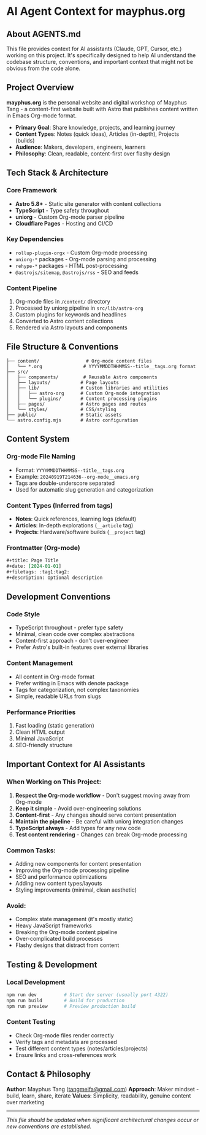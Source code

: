 # AI Agent Context for mayphus.org

## About AGENTS.md

This file provides context for AI assistants (Claude, GPT, Cursor, etc.) working on this project. It's specifically designed to help AI understand the codebase structure, conventions, and important context that might not be obvious from the code alone.

## Project Overview

**mayphus.org** is the personal website and digital workshop of Mayphus Tang - a content-first website built with Astro that publishes content written in Emacs Org-mode format.

- **Primary Goal**: Share knowledge, projects, and learning journey
- **Content Types**: Notes (quick ideas), Articles (in-depth), Projects (builds)
- **Audience**: Makers, developers, engineers, learners
- **Philosophy**: Clean, readable, content-first over flashy design

## Tech Stack & Architecture

### Core Framework
- **Astro 5.8+** - Static site generator with content collections
- **TypeScript** - Type safety throughout
- **uniorg** - Custom Org-mode parser pipeline
- **Cloudflare Pages** - Hosting and CI/CD

### Key Dependencies
- `rollup-plugin-orgx` - Custom Org-mode processing
- `uniorg-*` packages - Org-mode parsing and processing
- `rehype-*` packages - HTML post-processing
- `@astrojs/sitemap`, `@astrojs/rss` - SEO and feeds

### Content Pipeline
1. Org-mode files in `/content/` directory
2. Processed by uniorg pipeline in `src/lib/astro-org`
3. Custom plugins for keywords and headlines
4. Converted to Astro content collections
5. Rendered via Astro layouts and components

## File Structure & Conventions

```
├── content/                 # Org-mode content files
│   └── *.org               # YYYYMMDDTHHMMSS--title__tags.org format
├── src/
│   ├── components/         # Reusable Astro components
│   ├── layouts/           # Page layouts
│   ├── lib/               # Custom libraries and utilities
│   │   ├── astro-org      # Custom Org-mode integration
│   │   └── plugins/       # Content processing plugins
│   ├── pages/             # Astro pages and routes
│   └── styles/            # CSS/styling
├── public/                # Static assets
└── astro.config.mjs       # Astro configuration
```

## Content System

### Org-mode File Naming
- Format: `YYYYMMDDTHHMMSS--title__tags.org`
- Example: `20240919T214636--org-mode__emacs.org`
- Tags are double-underscore separated
- Used for automatic slug generation and categorization

### Content Types (Inferred from tags)
- **Notes**: Quick references, learning logs (default)
- **Articles**: In-depth explorations (`__article` tag)
- **Projects**: Hardware/software builds (`__project` tag)

### Frontmatter (Org-mode)
```org
#+title: Page Title
#+date: [2024-01-01]
#+filetags: :tag1:tag2:
#+description: Optional description
```

## Development Conventions

### Code Style
- TypeScript throughout - prefer type safety
- Minimal, clean code over complex abstractions
- Content-first approach - don't over-engineer
- Prefer Astro's built-in features over external libraries

### Content Management
- All content in Org-mode format
- Prefer writing in Emacs with denote package
- Tags for categorization, not complex taxonomies
- Simple, readable URLs from slugs

### Performance Priorities
1. Fast loading (static generation)
2. Clean HTML output
3. Minimal JavaScript
4. SEO-friendly structure

## Important Context for AI Assistants

### When Working on This Project:

1. **Respect the Org-mode workflow** - Don't suggest moving away from Org-mode
2. **Keep it simple** - Avoid over-engineering solutions
3. **Content-first** - Any changes should serve content presentation
4. **Maintain the pipeline** - Be careful with uniorg integration changes
5. **TypeScript always** - Add types for any new code
6. **Test content rendering** - Changes can break Org-mode processing

### Common Tasks:
- Adding new components for content presentation
- Improving the Org-mode processing pipeline
- SEO and performance optimizations
- Adding new content types/layouts
- Styling improvements (minimal, clean aesthetic)

### Avoid:
- Complex state management (it's mostly static)
- Heavy JavaScript frameworks
- Breaking the Org-mode content pipeline
- Over-complicated build processes
- Flashy designs that distract from content

## Testing & Development

### Local Development
```bash
npm run dev          # Start dev server (usually port 4322)
npm run build        # Build for production
npm run preview      # Preview production build
```

### Content Testing
- Check Org-mode files render correctly
- Verify tags and metadata are processed
- Test different content types (notes/articles/projects)
- Ensure links and cross-references work

## Contact & Philosophy

**Author**: Mayphus Tang (tangmeifa@gmail.com)
**Approach**: Maker mindset - build, learn, share, iterate
**Values**: Simplicity, readability, genuine content over marketing

---

*This file should be updated when significant architectural changes occur or new conventions are established.* 